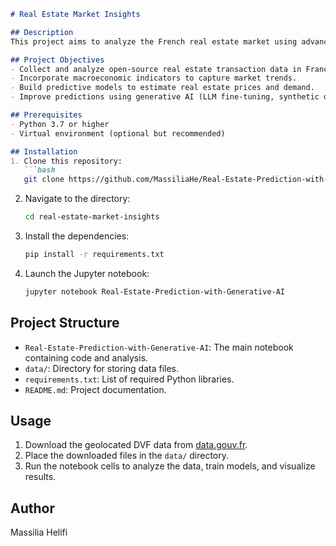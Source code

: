 ```markdown
# Real Estate Market Insights

## Description
This project aims to analyze the French real estate market using advanced data analysis and AI techniques. It combines geolocated real estate transaction data with macroeconomic indicators to build predictive models. The integration of generative AI enhances model performance by enriching the dataset with synthetic data.

## Project Objectives
- Collect and analyze open-source real estate transaction data in France.
- Incorporate macroeconomic indicators to capture market trends.
- Build predictive models to estimate real estate prices and demand.
- Improve predictions using generative AI (LLM fine-tuning, synthetic data).

## Prerequisites
- Python 3.7 or higher
- Virtual environment (optional but recommended)

## Installation
1. Clone this repository:
   ```bash
   git clone https://github.com/MassiliaHe/Real-Estate-Prediction-with-Generative-AI.git
   ```
2. Navigate to the directory:
   ```bash
   cd real-estate-market-insights
   ```
3. Install the dependencies:
   ```bash
   pip install -r requirements.txt
   ```
4. Launch the Jupyter notebook:
   ```bash
   jupyter notebook Real-Estate-Prediction-with-Generative-AI
   ```

## Project Structure
- `Real-Estate-Prediction-with-Generative-AI`: The main notebook containing code and analysis.
- `data/`: Directory for storing data files.
- `requirements.txt`: List of required Python libraries.
- `README.md`: Project documentation.

## Usage
1. Download the geolocated DVF data from [data.gouv.fr](https://www.data.gouv.fr/fr/datasets/demandes-de-valeurs-foncieres-geolocalisees/).
2. Place the downloaded files in the `data/` directory.
3. Run the notebook cells to analyze the data, train models, and visualize results.

## Author
Massilia Helifi
```